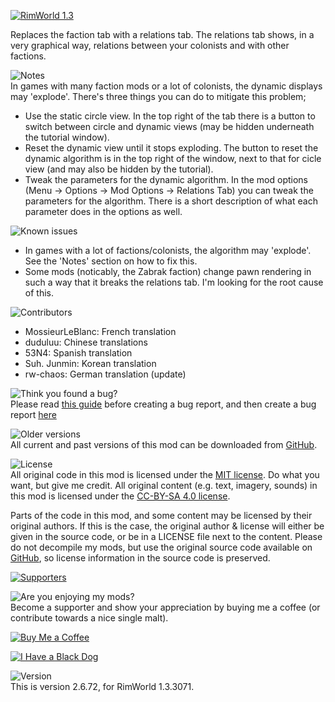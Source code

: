 [![RimWorld 1.3](https://img.shields.io/badge/RimWorld-1.3-brightgreen.svg)](http://rimworldgame.com/)

Replaces the faction tab with a relations tab. The relations tab shows, in a very graphical way, relations between your colonists and with other factions. 

![Notes](https://banners.karel-kroeze.nl/title/Notes.png)  
In games with many faction mods or a lot of colonists, the dynamic displays may 'explode'. There's three things you can do to mitigate this problem;
 - Use the static circle view. In the top right of the tab there is a button to switch between circle and dynamic views (may be hidden underneath the tutorial window).
 - Reset the dynamic view until it stops exploding. The button to reset the dynamic algorithm is in the top right of the window, next to that for cicle view (and may also be hidden by the tutorial).
 - Tweak the parameters for the dynamic algorithm. In the mod options (Menu -> Options -> Mod Options -> Relations Tab) you can tweak the parameters for the algorithm. There is a short description of what each parameter does in the options as well.

![Known issues](https://banners.karel-kroeze.nl/title/Known%20issues.png)  
 - In games with a lot of factions/colonists, the algorithm may 'explode'. See the 'Notes' section on how to fix this.
 - Some mods (noticably, the Zabrak faction) change pawn rendering in such a way that it breaks the relations tab. I'm looking for the root cause of this.

![Contributors](https://banners.karel-kroeze.nl/title/Contributors.png)
 - MossieurLeBlanc:	French translation
 - duduluu:	Chinese translations
 - 53N4:	Spanish translation
 - Suh. Junmin:	Korean translation
 - rw-chaos:	German translation (update)

![Think you found a bug?](https://banners.karel-kroeze.nl/title/Think%20you%20found%20a%20bug%3F.png)  
Please read [this guide](http://steamcommunity.com/sharedfiles/filedetails/?id=725234314) before creating a bug report,
and then create a bug report [here](https://github.com/fluffy-mods/RelationsTab/issues)

![Older versions](https://banners.karel-kroeze.nl/title/Older%20versions.png)  
All current and past versions of this mod can be downloaded from [GitHub](https://github.com/fluffy-mods/RelationsTab/releases).

![License](https://banners.karel-kroeze.nl/title/License.png)  
All original code in this mod is licensed under the [MIT license](https://opensource.org/licenses/MIT). Do what you want, but give me credit.
All original content (e.g. text, imagery, sounds) in this mod is licensed under the [CC-BY-SA 4.0 license](http://creativecommons.org/licenses/by-sa/4.0/).

Parts of the code in this mod, and some content may be licensed by their original authors. If this is the case, the original author & license will either be given in the source code, or be in a LICENSE file next to the content. Please do not decompile my mods, but use the original source code available on [GitHub](https://github.com/fluffy-mods/RelationsTab/), so license information in the source code is preserved.

[![Supporters](https://banners.karel-kroeze.nl/donations.png)](https://ko-fi.com/fluffymods)

![Are you enjoying my mods?](https://banners.karel-kroeze.nl/title/Are%20you%20enjoying%20my%20mods%3F.png)  
Become a supporter and show your appreciation by buying me a coffee (or contribute towards a nice single malt).

[![Buy Me a Coffee](http://i.imgur.com/EjWiUwx.gif)](https://ko-fi.com/fluffymods)

[![I Have a Black Dog](https://i.ibb.co/ss59Rwy/New-Project-2.png)](https://www.youtube.com/watch?v=XiCrniLQGYc)


![Version](https://banners.karel-kroeze.nl/title/Version.png)  
This is version 2.6.72, for RimWorld 1.3.3071.